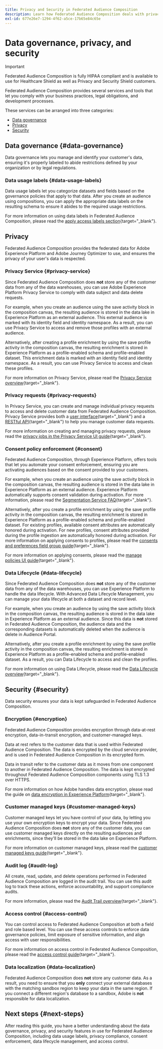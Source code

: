 ```yaml
---
title: Privacy and Security in Federated Audience Composition
description: Learn how Federated Audience Composition deals with privacy and security for user data, including features such as data governance, consent enforcement, access control, data encryption, and privacy compliance.
exl-id: 677e26e7-1294-4f62-a5ce-17b65e84c65e
---
```

# Data governance, privacy, and security

>[!IMPORTANT]
>
>Federated Audience Composition is fully HIPAA compliant and is available to use for Healthcare Shield as well as Privacy and Security Shield customers. 

Federated Audience Composition provides several services and tools that let you comply with your business practices, legal obligations, and development processes.

These services can be arranged into three categories: 

- [Data governance](#data-governance)
- [Privacy](#privacy)
- [Security](#security)

## Data governance {#data-governance}

Data governance lets you manage and identify your customer's data, ensuring it's properly labeled to abide restrictions defined by your organization or by legal regulations.

### Data usage labels {#data-usage-labels}

Data usage labels let you categorize datasets and fields based on the governance policies that apply to that data. After you create an audience using compositions, you can apply the appropriate data labels on the resulting schema to ensure it abides to the required usage restrictions.

For more information on using data labels in Federated Audience Composition, please read the [apply access labels section](../compositions/gs-compositions.md#access-labels){target="_blank"}.

## Privacy

Federated Audience Composition provides the federated data for Adobe Experience Platform and Adobe Journey Optimizer to use, and ensures the privacy of your user's data is respected.

### Privacy Service {#privacy-service}

Since Federated Audience Composition does **not** store any of the customer data from any of the data warehouses, you can use Adobe Experience Platform Privacy Service to comply with data subject and data delete requests.

For example, when you create an audience using the save activity block in the composition canvas, the resulting audience is stored in the data lake in Experience Platform as an external audience. This external audience is marked with its identity field and identity namespace. As a result, you can use Privacy Service to access and remove those profiles with an external audience.

Alternatively, after creating a profile enrichment by using the save profile activity in the composition canvas, the resulting enrichment is stored in Experience Platform as a profile-enabled schema and profile-enabled dataset. This enrichment data is marked with an identity field and identity namespace. As a result, you can use Privacy Service to access and clean these profiles.

For more information on Privacy Service, please read the [Privacy Service overview](https://experienceleague.adobe.com/en/docs/experience-platform/privacy/home){target="_blank"}.

### Privacy requests {#privacy-requests}

In Privacy Service, you can create and manage individual privacy requests to access and delete customer data from Federated Audience Composition. Privacy Service provides both a [user interface](https://experienceleague.adobe.com/docs/experience-platform/privacy/ui/user-guide.html){target="_blank"} and a [RESTful API](https://experienceleague.adobe.com/en/docs/experience-platform/privacy/api/overview){target="_blank"} to help you manage customer data requests.

For more information on creating and managing privacy requests, please read the [privacy jobs in the Privacy Service UI guide](https://experienceleague.adobe.com/en/docs/experience-platform/privacy/ui/user-guide){target="_blank"}.

### Consent policy enforcement {#consent}

Federated Audience Composition, through Experience Platform, offers tools that let you automate your consent enforcement, ensuring you are activating audiences based on the consent provided to your customers.

For example, when you create an audience using the save activity block in the composition canvas, the resulting audience is stored in the data lake in Experience Platform as an external audience. Experience Platform automatically supports consent validation during activation. For more information, please read the [Segmentation Service FAQ](https://experienceleague.adobe.com/en/docs/experience-platform/segmentation/faq#consent){target="_blank"}.

Alternatively, after you create a profile enrichment by using the save profile activity in the composition canvas, the resulting enrichment is stored in Experience Platform as a profile-enabled schema and profile-enabled dataset. For existing profiles, available consent attributes are automatically honored during activation. For new profiles, consent attributes provided during the profile ingestion are automatically honored during activation. For more information on applying consents to profiles, please read the [consents and preferences field group guide](https://experienceleague.adobe.com/en/docs/experience-platform/xdm/field-groups/profile/consents){target="_blank"}.

For more information on applying consents, please read the [manage policies UI guide](https://experienceleague.adobe.com/en/docs/experience-platform/data-governance/policies/user-guide#consent-policy){target="_blank"}.

### Data Lifecycle {#data-lifecycle}

Since Federated Audience Composition does **not** store any of the customer data from any of the data warehouses, you can use Experience Platform to handle the data lifecycle. With Advanced Data Lifecycle Management, you can manage your data lifecycle at both a dataset and record level.

For example, when you create an audience by using the save activity block in the composition canvas, the resulting audience is stored in the data lake in Experience Platform as an external audience. Since this data is **not** stored in Federated Audience Composition, the audience data and the corresponding datasets is automatically deleted when the audience is delete in Audience Portal.

Alternatively, after you create a profile enrichment by using the save profile activity in the composition canvas, the resulting enrichment is stored in Experience Platform as a profile-enabled schema and profile-enabled dataset. As a result, you can Data Lifecycle to access and clean the profiles.

For more information on using Data Lifecycle, please read the [Data Lifecycle overview](https://experienceleague.adobe.com/en/docs/experience-platform/data-lifecycle/home){target="_blank"}.

## Security {#security}

Data security ensures your data is kept safeguarded in Federated Audience Composition.

### Encryption {#encryption}

Federated Audience Composition provides encryption through data-at-rest encryption, data-in-transit encryption, and customer-managed keys.

Data at rest refers to the customer data that is used within Federated Audience Composition. The data is encrypted by the cloud service provider, and is used in Federated Audience Composition in its encrypted form.

Data in transit refer to the customer data as it moves from one component to another in Federated Audience Composition. The data is kept encrypted throughout Federated Audience Composition components using TLS 1.3 over HTTPS.

For more information on how Adobe handles data encryption, please read the guide on [data encryption in Experience Platform](https://experienceleague.adobe.com/en/docs/experience-platform/landing/governance-privacy-security/encryption){target="_blank"}.

### Customer managed keys {#customer-managed-keys}

Customer managed keys let you have control of your data, by letting you use your own encryption keys to encrypt your data. Since Federated Audience Composition does **not** store any of the customer data, you can use customer managed keys directly on the resulting audiences and enrichments, since they'll be stored in the data lake on Experience Platform.

For more information on customer managed keys, please read the [customer managed keys guide](https://experienceleague.adobe.com/en/docs/experience-platform/landing/governance-privacy-security/customer-managed-keys/overview){target="_blank"}.

### Audit log {#audit-log}

All create, read, update, and delete operations performed in Federated Audience Composition are logged in the audit trail. You can use this audit log to track these actions, enforce accountability, and support compliance audits.

For more information, please read the [Audit Trail overview](/help/admin/audit-trail.md){target="_blank"}.

### Access control {#access-control}

You can control access to Federated Audience Composition at both a field and role based level. You can use these access controls to enforce data governance policies, limit exposure of sensitive information, and align access with user responsibilities.

For more information on access control in Federated Audience Composition, please read the [access control guide](/help/governance-privacy-security/access-control.md){target="_blank"}.

### Data localization {#data-localization}

Federated Audience Composition does **not** store any customer data. As a result, you need to ensure that you **only** connect your external databases with the matching sandbox region to keep your data in the same region. If you connect a different region's database to a sandbox, Adobe is **not** responsible for data localization.

## Next steps {#next-steps}

After reading this guide, you have a better understanding about the data governance, privacy, and security features in use for Federated Audience Composition, including data usage labels, privacy compliance, consent enforcement, data lifecycle management, and access control.
